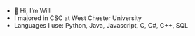 - 👋 Hi, I’m Will
- I majored in CSC at West Chester University
- Languages I use: Python, Java, Javascript, C, C#, C++, SQL
